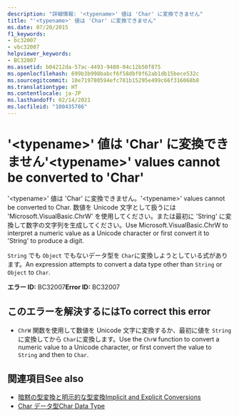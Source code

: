 ```yaml
---
description: "詳細情報: '<typename>' 値は 'Char' に変換できません"
title: "'<typename>' 値は 'Char' に変換できません"
ms.date: 07/20/2015
f1_keywords:
- bc32007
- vbc32007
helpviewer_keywords:
- BC32007
ms.assetid: b04212da-57ac-4493-9480-04c12b50f875
ms.openlocfilehash: 699b3b998babcf6f58dbf0f62ab1db15bece532c
ms.sourcegitcommit: 10e719780594efc781b15295e499c66f316068b8
ms.translationtype: HT
ms.contentlocale: ja-JP
ms.lasthandoff: 02/14/2021
ms.locfileid: "100435786"
---
```

# <a name="typename-values-cannot-be-converted-to-char"></a><span data-ttu-id="9f7f1-103">'\<typename>' 値は 'Char' に変換できません</span><span class="sxs-lookup"><span data-stu-id="9f7f1-103">'\<typename>' values cannot be converted to 'Char'</span></span>

<span data-ttu-id="9f7f1-104">'\<typename>' 値は 'Char' に変換できません。</span><span class="sxs-lookup"><span data-stu-id="9f7f1-104">'\<typename>' values cannot be converted to Char.</span></span> <span data-ttu-id="9f7f1-105">数値を Unicode 文字として扱うには 'Microsoft.VisualBasic.ChrW' を使用してください。または最初に 'String' に変換して数字の文字列を生成してください。</span><span class="sxs-lookup"><span data-stu-id="9f7f1-105">Use Microsoft.VisualBasic.ChrW to interpret a numeric value as a Unicode character or first convert it to 'String' to produce a digit.</span></span>  
  
 <span data-ttu-id="9f7f1-106">`String` でも `Object` でもないデータ型を `Char`に変換しようとしている式があります。</span><span class="sxs-lookup"><span data-stu-id="9f7f1-106">An expression attempts to convert a data type other than `String` or `Object` to `Char`.</span></span>  
  
 <span data-ttu-id="9f7f1-107">**エラー ID:** BC32007</span><span class="sxs-lookup"><span data-stu-id="9f7f1-107">**Error ID:** BC32007</span></span>  
  
## <a name="to-correct-this-error"></a><span data-ttu-id="9f7f1-108">このエラーを解決するには</span><span class="sxs-lookup"><span data-stu-id="9f7f1-108">To correct this error</span></span>  
  
- <span data-ttu-id="9f7f1-109">`ChrW` 関数を使用して数値を Unicode 文字に変換するか、最初に値を `String` に変換してから `Char`に変換します。</span><span class="sxs-lookup"><span data-stu-id="9f7f1-109">Use the `ChrW` function to convert a numeric value to a Unicode character, or first convert the value to `String` and then to `Char`.</span></span>  
  
## <a name="see-also"></a><span data-ttu-id="9f7f1-110">関連項目</span><span class="sxs-lookup"><span data-stu-id="9f7f1-110">See also</span></span>

- [<span data-ttu-id="9f7f1-111">暗黙の型変換と明示的な型変換</span><span class="sxs-lookup"><span data-stu-id="9f7f1-111">Implicit and Explicit Conversions</span></span>](../programming-guide/language-features/data-types/implicit-and-explicit-conversions.md)
- [<span data-ttu-id="9f7f1-112">Char データ型</span><span class="sxs-lookup"><span data-stu-id="9f7f1-112">Char Data Type</span></span>](../language-reference/data-types/char-data-type.md)
